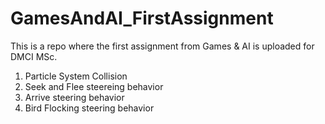 # GamesAndAI_FirstAssignment
This is a repo where the first assignment from Games &amp; AI is uploaded for DMCI MSc.
1) Particle System Collision
2) Seek and Flee steereing behavior
3) Arrive steering behavior
4) Bird Flocking steering behavior
